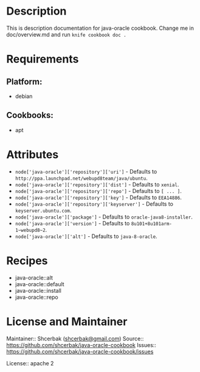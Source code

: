 # Description

This is description documentation for java-oracle cookbook.
Change me in doc/overview.md and run `knife cookbook doc .`

# Requirements

## Platform:

* debian

## Cookbooks:

* apt

# Attributes

* `node['java-oracle']['repository']['uri']` -  Defaults to `http://ppa.launchpad.net/webupd8team/java/ubuntu`.
* `node['java-oracle']['repository']['dist']` -  Defaults to `xenial`.
* `node['java-oracle']['repository']['repo']` -  Defaults to `[ ... ]`.
* `node['java-oracle']['repository']['key']` -  Defaults to `EEA14886`.
* `node['java-oracle']['repository']['keyserver']` -  Defaults to `keyserver.ubuntu.com`.
* `node['java-oracle']['package']` -  Defaults to `oracle-java8-installer`.
* `node['java-oracle']['version']` -  Defaults to `8u101+8u101arm-1~webupd8~2`.
* `node['java-oracle']['alt']` -  Defaults to `java-8-oracle`.

# Recipes

* java-oracle::alt
* java-oracle::default
* java-oracle::install
* java-oracle::repo

# License and Maintainer

Maintainer:: Shcerbak (<shcerbak@gmail.com>)
Source:: https://github.com/shcerbak/java-oracle-cookbook
Issues:: https://github.com/shcerbak/java-oracle-cookbook/issues

License:: apache 2
